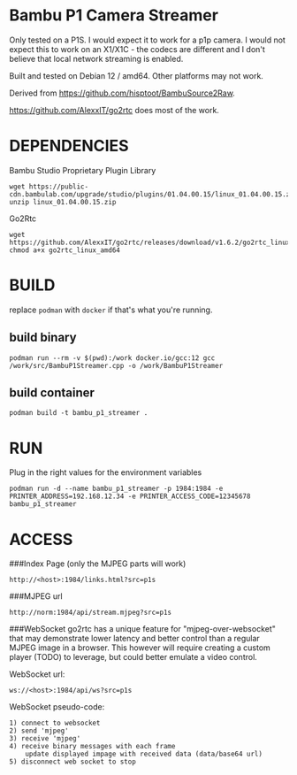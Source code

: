 # Bambu P1 Camera Streamer

Only tested on a P1S. I would expect it to work for a p1p camera. I would not expect this to work on an X1/X1C - the codecs are different and I don't believe that local network streaming is enabled. 

Built and tested on Debian 12 / amd64. Other platforms may not work.

Derived from https://github.com/hisptoot/BambuSource2Raw.  

https://github.com/AlexxIT/go2rtc does most of the work.

# DEPENDENCIES

Bambu Studio Proprietary Plugin Library
```
wget https://public-cdn.bambulab.com/upgrade/studio/plugins/01.04.00.15/linux_01.04.00.15.zip
unzip linux_01.04.00.15.zip
```

Go2Rtc
```
wget https://github.com/AlexxIT/go2rtc/releases/download/v1.6.2/go2rtc_linux_amd64
chmod a+x go2rtc_linux_amd64
```

# BUILD
replace `podman` with `docker` if that's what you're running. 

## build binary
```
podman run --rm -v $(pwd):/work docker.io/gcc:12 gcc /work/src/BambuP1Streamer.cpp -o /work/BambuP1Streamer 
```

## build container
```
podman build -t bambu_p1_streamer .
```

# RUN
Plug in the right values for the environment variables
```
podman run -d --name bambu_p1_streamer -p 1984:1984 -e PRINTER_ADDRESS=192.168.12.34 -e PRINTER_ACCESS_CODE=12345678 bambu_p1_streamer
```

# ACCESS
###Index Page (only the MJPEG parts will work)
```
http://<host>:1984/links.html?src=p1s
```

###MJPEG url
```
http://norm:1984/api/stream.mjpeg?src=p1s
```

###WebSocket
go2rtc has a unique feature for "mjpeg-over-websocket" that may demonstrate lower latency and better control than a regular MJPEG image in a browser.  This however will require creating a custom player (TODO) to leverage, but could better emulate a video control. 

WebSocket url:
```
ws://<host>:1984/api/ws?src=p1s
```

WebSocket pseudo-code:
```
1) connect to websocket
2) send 'mjpeg'
3) receive 'mjpeg'
4) receive binary messages with each frame
	update displayed impage with received data (data/base64 url)
5) disconnect web socket to stop
```



